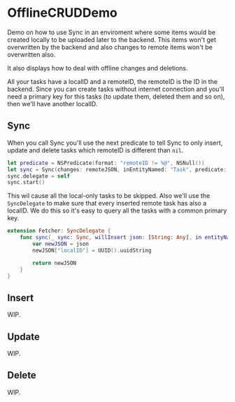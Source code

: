 # OfflineCRUDDemo

Demo on how to use Sync in an enviroment where some items would be created locally to be uploaded later to the backend. This items won't get overwritten by the backend and also changes to remote items won't be overwritten also.

It also displays how to deal with offline changes and deletions.

All your tasks have a localID and a remoteID, the remoteID is the ID in the backend. Since you can create tasks without internet connection and you'll need a primary key for this tasks (to update them, deleted them and so on), then we'll have another localID.

## Sync

When you call Sync you'll use the next predicate to tell Sync to only insert, update and delete tasks which remoteID is different than `nil`.

```swift
let predicate = NSPredicate(format: "remoteID != %@", NSNull())
let sync = Sync(changes: remoteJSON, inEntityNamed: "Task", predicate: predicate, dataStack: self.dataStack)
sync.delegate = self
sync.start()
```

This wil cause all the local-only tasks to be skipped. Also we'll use the `SyncDelegate` to make sure that every inserted remote task has also a localID. We do this so it's easy to query all the tasks with a common primary key.

```swift
extension Fetcher: SyncDelegate {
    func sync(_ sync: Sync, willInsert json: [String: Any], in entityNamed: String, parent: NSManagedObject?) -> [String: Any] {
        var newJSON = json
        newJSON["localID"] = UUID().uuidString

        return newJSON
    }
}
```

## Insert
WIP.

## Update
WIP.

## Delete
WIP.
